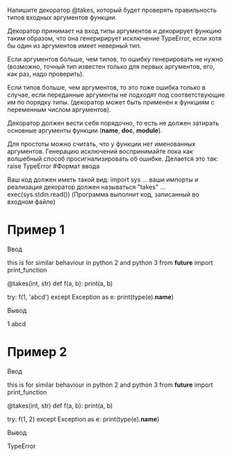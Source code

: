 Напишите декоратор @takes, который будет проверять правильность типов входных аргументов функции.


Декоратор принимает на вход типы аргументов и декорирует функцию таким образом, что она генеририрует исключение TypeError, если хотя бы один из аргументов имеет неверный тип.


Если аргументов больше, чем типов, то ошибку генерировать не нужно (возможно, точный тип известен только для первых аргументов, его, как раз, надо проверить).


Если типов больше, чем аргументов, то это тоже ошибка только в случае, если переданные аргументы не подходят под соответствующие им по порядку типы. (декоратор может быть применен к функциям с переменным числом аргументов).


Декоратор должен вести себя порядочно, то есть не должен затирать основные аргументы функции (__name__, __doc__, __module__).


Для простоты можно считать, что у функции нет именованных аргументов.
Генерацию исключений воспринимайте пока как волшебный способ просигнализировать об ошибке. 
Делается это так: raise TypeError
#Формат ввода

Ваш код должен иметь такой вид:
import sys
...
ваши импорты и реализация
декоратор должен называться "takes"
...
exec(sys.stdin.read())
(Программа выполнит код, записанный во входном файле)


# Пример 1

Ввод

this is for similar behaviour in python 2 and python 3
from __future__ import print_function


@takes(int, str)
def f(a, b):
    print(a, b)

try:
    f(1, 'abcd')
except Exception as e:
    print(type(e).__name__)

Вывод

1 abcd

# Пример 2

Ввод

this is for similar behaviour in python 2 and python 3
from __future__ import print_function


@takes(int, str)
def f(a, b):
    print(a, b)
    
try:
    f(1, 2)
except Exception as e:
    print(type(e).__name__)

Вывод

TypeError
